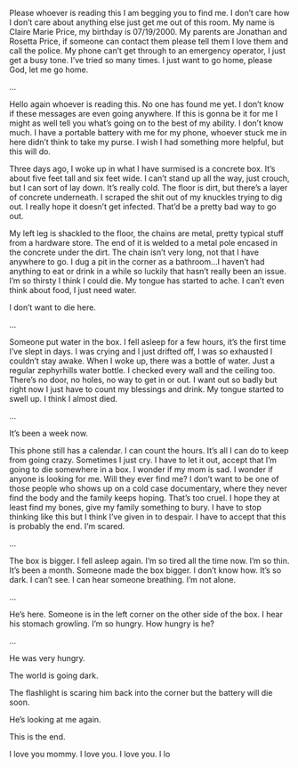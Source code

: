 Please whoever is reading this I am begging you to find me. I don’t care how I don’t care about anything else just get me out of this room. My name is Claire Marie Price, my birthday is 07/19/2000. My parents are Jonathan and Rosetta Price, if someone can contact them please tell them I love them and call the police. My phone can’t get through to an emergency operator, I just get a busy tone. I’ve tried so many times. I just want to go home, please God, let me go home. 

…


Hello again whoever is reading this. No one has found me yet. I don’t know if these messages are even going anywhere. If this is gonna be it for me I might as well tell you what’s going on to the best of my ability. I don’t know much. I have a portable battery with me for my phone, whoever stuck me in here didn’t think to take my purse. I wish I had something more helpful, but this will do. 

Three days ago, I woke up in what I have surmised is a concrete box. It’s about five feet tall and six feet wide. I can’t stand up all the way, just crouch, but I can sort of lay down. It’s really cold. The floor is dirt, but there’s a layer of concrete underneath. I scraped the shit out of my knuckles trying to dig out. I really hope it doesn’t get infected. That’d be a pretty bad way to go out. 

My left leg is shackled to the floor, the chains are metal, pretty typical stuff from a hardware store. The end of it is welded to a metal pole encased in the concrete under the dirt. The chain isn’t very long, not that I have anywhere to go. I dug a pit in the corner as a bathroom…I haven’t had anything to eat or drink in a while so luckily that hasn’t really been an issue. I’m so thirsty I think I could die. My tongue has started to ache. I can’t even think about food, I just need water.

 I don’t want to die here. 

…

Someone put water in the box. I fell asleep for a few hours, it’s the first time I’ve slept in days. I was crying and I just drifted off, I was so exhausted I couldn’t stay awake. When I woke up, there was a bottle of water. Just a regular zephyrhills water bottle. I checked every wall and the ceiling too. There’s no door, no holes, no way to get in or out. I want out so badly but right now I just have to count my blessings and drink. My tongue started to swell up. I think I almost died. 

…


It’s been a week now. 

This phone still has a calendar. I can count the hours. It’s all I can do to keep from going crazy. Sometimes I just cry. I have to let it out, accept that I’m going to die somewhere in a box. I wonder if my mom is sad. I wonder if anyone is looking for me. Will they ever find me? I don’t want to be one of those people who shows up on a cold case documentary, where they never find the body and the family keeps hoping. That’s too cruel. I hope they at least find my bones, give my family something to bury. I have to stop thinking like this but I think I’ve given in to despair. I have to accept that this is probably the end. I’m scared. 

… 

The box is bigger. I fell asleep again. I’m so tired all the time now. I’m so thin. It’s been a month. Someone made the box bigger. I don’t know how. It’s so dark. I can’t see. I can hear someone breathing. I’m not alone. 

…

He’s here. Someone is in the left corner on the other side of the box. I hear his stomach growling. I’m so hungry. How hungry is he? 

…

He was very hungry. 

The world is going dark. 

The flashlight is scaring him back into the corner but the battery will die soon. 

He’s looking at me again. 

This is the end.

I love you mommy. I love you. I love you. I lo